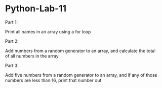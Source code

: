 # Python-Lab-11

Part 1:

Print all names in an array using a for loop

Part 2:

Add numbers from a random generator to an array, and calculate the total of all numbers in the array

Part 3:

Add five numbers from a random generator to an array, and if any of those numbers are less than 16, print that number out

